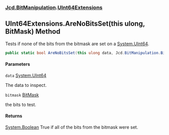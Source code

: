 ### [Jcd.BitManipulation](Jcd.BitManipulation.md 'Jcd.BitManipulation').[UInt64Extensions](Jcd.BitManipulation.UInt64Extensions.md 'Jcd.BitManipulation.UInt64Extensions')

## UInt64Extensions.AreNoBitsSet(this ulong, BitMask) Method

Tests if none of the bits from the bitmask are set on
a [System.UInt64](https://docs.microsoft.com/en-us/dotnet/api/System.UInt64 'System.UInt64').

```csharp
public static bool AreNoBitsSet(this ulong data, Jcd.BitManipulation.BitMask bitmask);
```

#### Parameters

<a name='Jcd.BitManipulation.UInt64Extensions.AreNoBitsSet(thisulong,Jcd.BitManipulation.BitMask).data'></a>

`data` [System.UInt64](https://docs.microsoft.com/en-us/dotnet/api/System.UInt64 'System.UInt64')

The data to inspect.

<a name='Jcd.BitManipulation.UInt64Extensions.AreNoBitsSet(thisulong,Jcd.BitManipulation.BitMask).bitmask'></a>

`bitmask` [BitMask](Jcd.BitManipulation.BitMask.md 'Jcd.BitManipulation.BitMask')

the bits to test.

#### Returns

[System.Boolean](https://docs.microsoft.com/en-us/dotnet/api/System.Boolean 'System.Boolean')
True if all of the bits from the bitmask were set.